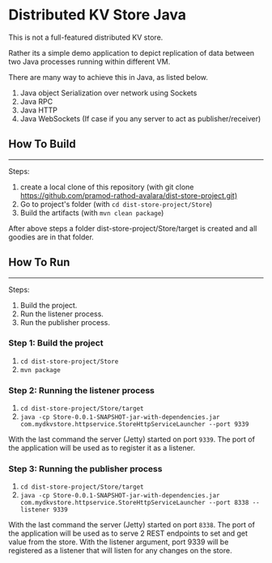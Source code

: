 # Distributed KV Store Java

This is not a full-featured distributed KV store. 

Rather its a simple demo application to depict replication of data between two Java processes running within different VM.

There are many way to achieve this in Java, as listed below.

1. Java object Serialization over network using Sockets
2. Java RPC
3. Java HTTP
4. Java WebSockets (If case if you any server to act as publisher/receiver)

## How To Build
---

Steps:

1. create a local clone of this repository (with git clone <https://github.com/pramod-rathod-avalara/dist-store-project.git)>
2. Go to project's folder (with `cd dist-store-project/Store`)
3. Build the artifacts (with `mvn clean package`)

After above steps a folder dist-store-project/Store/target is created and all goodies are in that folder.

## How To Run
---

Steps:

1. Build the project.
2. Run the listener process.
3. Run the publisher process.

### Step 1: Build the project

1. `cd dist-store-project/Store`
2. `mvn package`

### Step 2: Running the listener process

1. `cd dist-store-project/Store/target`
2. `java -cp Store-0.0.1-SNAPSHOT-jar-with-dependencies.jar com.mydkvstore.httpservice.StoreHttpServiceLauncher --port 9339`

With the last command the server (Jetty) started on port `9339`. The port of the application will be used as to register it as a listener.

### Step 3: Running the publisher process

1. `cd dist-store-project/Store/target`
2. `java -cp Store-0.0.1-SNAPSHOT-jar-with-dependencies.jar com.mydkvstore.httpservice.StoreHttpServiceLauncher --port 8338 --listener 9339`

With the last command the server (Jetty) started on port `8338`. The port of the application will be used as to serve 2 REST endpoints to set and get value from the store. With the listener argument, port 9339 will be registered as a listener that will listen for any changes on the store.
